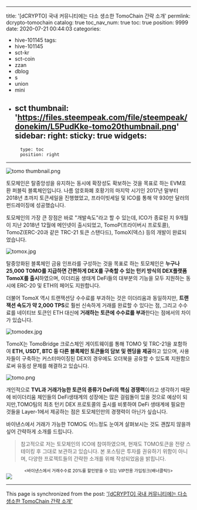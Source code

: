 
---
title: '[dCRYPTO] 국내 커뮤니티에는 다소 생소한 TomoChain 간략 소개'
permlink: dcrypto-tomochain
catalog: true
toc_nav_num: true
toc: true
position: 9999
date: 2020-07-21 00:44:03
categories:
- hive-101145
tags:
- hive-101145
- sct-kr
- sct-coin
- zzan
- dblog
- s
- union
- mini
- sct
thumbnail: 'https://files.steempeak.com/file/steempeak/donekim/L5PudKke-tomo20thumbnail.png'
sidebar:
    right:
        sticky: true
widgets:
    -
        type: toc
        position: right
---


![tomo thumbnail.png](https://files.steempeak.com/file/steempeak/donekim/L5PudKke-tomo20thumbnail.png)

토모체인은 탈중앙성을 유지하는 동시에 확장성도 확보하는 것을 목표로 하는 EVM호환 퍼블릭 블록체인입니다. 나름 암호화폐 호황기의 마지막 시기인 2017년 말부터 2018년 초까지 토큰세일을 진행했었고, 프라이빗세일 및 ICO를 통해 약 930만 달러의 펀드레이징에 성공했습니다.

토모체인의 가장 큰 장점은 바로 "개발속도"라고 할 수 있는데, ICO가 종료된 지 9개월이 지난 2018년 12월에 메인넷이 출시되었고, TomoP(프라이버시 프로토콜), TomoZ(ERC-20과 같은 TRC-21 토큰 스탠다드), TomoX(덱스) 등의 개발이 완료되었습니다.

![tomox.jpg](https://files.steempeak.com/file/steempeak/donekim/TgE7y4aR-tomox.jpg)

탈중앙화된 블록체인 금융 인프라를 구성하는 것을 목표로 하는 토모체인은 **누구나 25,000 TOMO를 지급하면 간편하게 DEX를 구축할 수 있는 턴키 방식의 DEX플랫폼 TomoX를 출시**하였으며, 이더리움 생태계 DeFi들의 대부분의 기능을 모두 지원하는 동시에 ERC-20 및 ETH의 페어도 지원합니다.

더불어 TomoX 역시 트랜잭션당 수수료를 부과하는 것은 이더리움과 동일하지만, **트랜잭션 속도가 약 2,000 TPS**로 훨씬 신속하게 거래를 완료할 수 있다는 점, 그리고 수수료를 네이티브 토큰인 ETH 대신에 **거래하는 토큰에 수수료를 부과**한다는 점에서의 차이가 있습니다.

![tomodex.jpg](https://files.steempeak.com/file/steempeak/donekim/EckpkEVP-tomodex.jpg)

TomoX는 TomoBridge 크로스체인 게이트웨이를 통해 TOMO 및 TRC-21을 포함하여 **ETH, USDT, BTC 등 다른 블록체인 토큰들의 담보 및 렌딩을 제공**하고 있으며, 사용자들이 구축하는 커스터마이징된 DEX의 경우에도 오더북을 공유할 수 있도록 지원함으로써 유동성 문제를 해결하고 있습니다.

![tomo.png](https://files.steempeak.com/file/steempeak/donekim/iCFyA0wx-tomo.png)

개인적으로 **TVL과 거래가능한 토큰의 종류가 DeFi의 핵심 경쟁력**이라고 생각하기 때문에 비이더리움 체인들의 DeFi생태계의 성장에는 많은 걸림돌이 있을 것으로 예상이 되지만,TOMO팀의 최초 턴키 DEX 프로토콜의 출시를 비롯하여 DeFi 생태계에 필요한 것들을 Layer-1에서 제공하는 점은 토모체인만의 경쟁력이 아닌가 싶습니다.

바이낸스에서 거래가 가능한 TOMO도 어느정도 눈여겨 살펴보시는 것도 괜찮지 않을까 싶어 간략하게 소개를 드립니다.

> 참고적으로 저는 토모체인의 ICO에 참여하였으며, 현재도 TOMO토큰을 전량 스테이킹 후 그대로 보관하고 있습니다. 본 포스팅은 투자를 권유하기 위함이 아니며, 다양한 프로젝트들의 간략한 소개를 위해 작성되었음을 밝힙니다.



<center><sub><바이낸스에서 거래수수료 20%를 할인받을 수 있는 VIP전용 가입링크(배너클릭!)></sub></center>
<a href="http://www.binance.com/en/register?ref=MFIX59H5"><img src="https://cdn.steemitimages.com/DQmUaHkWCryBU1sXt9fmERzVbLPLEFTCbF7E3UeMYpChgVA/binance%20putter.png"></a>

- - -

This page is synchronized from the post: ['[dCRYPTO] 국내 커뮤니티에는 다소 생소한 TomoChain 간략 소개'](https://steemit.com/@donekim/dcrypto-tomochain)
